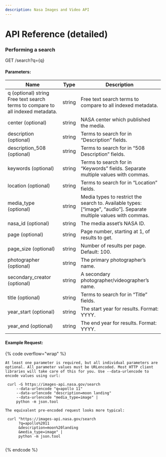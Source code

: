 ```yaml
---
description: Nasa Images and Video API
---
```


# API Reference (detailed)

### Performing a search

GET /search?q={q}

#### Parameters:

| Name                                                                           | Type   | Description                                                                                                        |
| ------------------------------------------------------------------------------ | ------ | ------------------------------------------------------------------------------------------------------------------ |
| q (optional) string Free text search terms to compare to all indexed metadata. | string | Free text search terms to compare to all indexed metadata.                                                         |
| center (optional)                                                              | string | NASA center which published the media.                                                                             |
| description (optional)                                                         | string | Terms to search for in “Description” fields.                                                                       |
| description\_508 (optional)                                                    | string | Terms to search for in “508 Description” fields.                                                                   |
| keywords (optional)                                                            | string | Terms to search for in “Keywords” fields. Separate multiple values with commas.                                    |
| location (optional)                                                            | string | Terms to search for in “Location” fields.                                                                          |
| media\_type (optional)                                                         | string | Media types to restrict the search to. Available types: \[“image”, “audio”]. Separate multiple values with commas. |
| nasa\_id (optional)                                                            | string | The media asset’s NASA ID.                                                                                         |
| page (optional)                                                                | string | Page number, starting at 1, of results to get.                                                                     |
| page\_size (optional)                                                          | string | Number of results per page. Default: 100.                                                                          |
| photographer (optional)                                                        | string | The primary photographer’s name.                                                                                   |
| secondary\_creator (optional)                                                  | string | A secondary photographer/videographer’s name.                                                                      |
| title (optional)                                                               | string | Terms to search for in “Title” fields.                                                                             |
| year\_start (optional)                                                         | string | The start year for results. Format: YYYY.                                                                          |
| year\_end (optional)                                                           | string | The end year for results. Format: YYYY.                                                                            |

#### Example Request:&#x20;

{% code overflow="wrap" %}
```markup
At least one parameter is required, but all individual parameters are optional. All parameter values must be URLencoded. Most HTTP client libraries will take care of this for you. Use --data-urlencode to encode values using curl: 

 curl -G https://images-api.nasa.gov/search
     --data-urlencode "q=apollo 11"
     --data-urlencode "description=moon landing"
     --data-urlencode "media_type=image" |
     python -m json.tool   
     
The equivalent pre-encoded request looks more typical:
        
 curl "https://images-api.nasa.gov/search
      ?q=apollo%2011
      &description=moon%20landing
      &media_type=image" |
      python -m json.tool   
      
```
{% endcode %}

&#x20;                                                                                                            &#x20;

